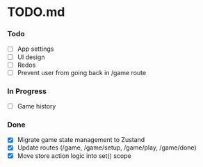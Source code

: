 # TODO.md

### Todo

- [ ] App settings
- [ ] UI design
- [ ] Redos
- [ ] Prevent user from going back in /game route

### In Progress

- [ ] Game history

### Done

- [x] Migrate game state management to Zustand
- [x] Update routes (/game, /game/setup, /game/play, /game/done)
- [x] Move store action logic into set() scope
